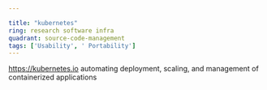 ```yaml
---

title: "kubernetes"
ring: research software infra
quadrant: source-code-management
tags: ['Usability', ' Portability']
---
```

https://kubernetes.io
automating deployment, scaling, and management of containerized applications
